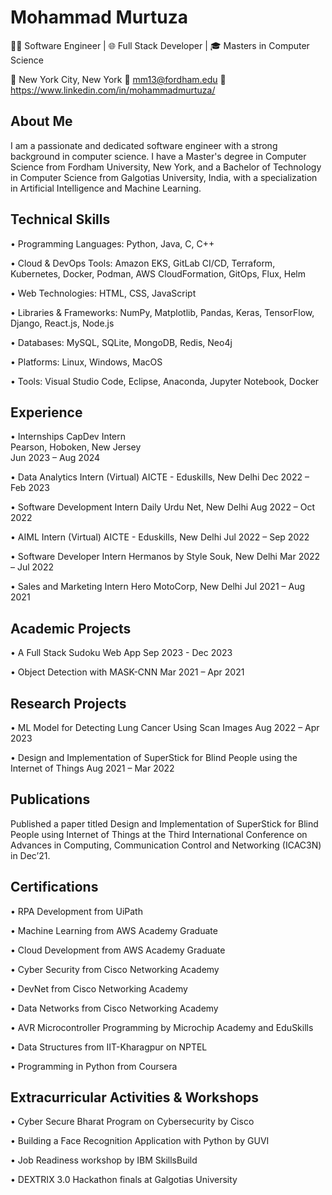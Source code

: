 <h1>Mohammad Murtuza</h1>

👨‍💻 Software Engineer | 🌐 Full Stack Developer | 🎓 Masters in Computer Science 

📍 New York City, New York
📧 mm13@fordham.edu
💼 https://www.linkedin.com/in/mohammadmurtuza/

<h2>About Me</h2>

I am a passionate and dedicated software engineer with a strong background in computer science. I have a Master's degree in Computer Science from Fordham University, New York, and a Bachelor of Technology in Computer Science from Galgotias University, India, with a specialization in Artificial Intelligence and Machine Learning.

<h2>Technical Skills</h2>

•	Programming Languages: Python, Java, C, C++

• Cloud & DevOps Tools: Amazon EKS, GitLab CI/CD, Terraform, Kubernetes, Docker, Podman, AWS CloudFormation, GitOps, Flux, Helm

•	Web Technologies: HTML, CSS, JavaScript

•	Libraries & Frameworks: NumPy, Matplotlib, Pandas, Keras, TensorFlow, Django, React.js, Node.js

•	Databases: MySQL, SQLite, MongoDB, Redis, Neo4j

•	Platforms: Linux, Windows, MacOS

•	Tools: Visual Studio Code, Eclipse, Anaconda, Jupyter Notebook, Docker

<h2>Experience</h2>

•	Internships
CapDev Intern <br />
Pearson, Hoboken, New Jersey<br />
Jun 2023 – Aug 2024

•	Data Analytics Intern (Virtual)
AICTE - Eduskills, New Delhi
Dec 2022 – Feb 2023

•	Software Development Intern
Daily Urdu Net, New Delhi
Aug 2022 – Oct 2022

•	AIML Intern (Virtual)
AICTE - Eduskills, New Delhi
Jul 2022 – Sep 2022

•	Software Developer Intern
Hermanos by Style Souk, New Delhi
Mar 2022 – Jul 2022

•	Sales and Marketing Intern
Hero MotoCorp, New Delhi
Jul 2021 – Aug 2021

<h2>Academic Projects</h2>

•	A Full Stack Sudoku Web App
Sep 2023 - Dec 2023

•	Object Detection with MASK-CNN
Mar 2021 – Apr 2021

<h2>Research Projects</h2>

•	ML Model for Detecting Lung Cancer Using Scan Images
Aug 2022 – Apr 2023

•	Design and Implementation of SuperStick for Blind People using the Internet of Things
Aug 2021 – Mar 2022


<h2>Publications</h2>

Published a paper titled Design and Implementation of SuperStick for Blind People using Internet of Things at the Third International Conference on Advances in Computing, Communication Control and Networking (ICAC3N) in Dec’21.

<h2>Certifications</h2>

•	RPA Development from UiPath

•	Machine Learning from AWS Academy Graduate

•	Cloud Development from AWS Academy Graduate

•	Cyber Security from Cisco Networking Academy

•	DevNet from Cisco Networking Academy

•	Data Networks from Cisco Networking Academy

•	AVR Microcontroller Programming by Microchip Academy and EduSkills

•	Data Structures from IIT-Kharagpur on NPTEL

•	Programming in Python from Coursera



<h2>Extracurricular Activities & Workshops</h2>

•	Cyber Secure Bharat Program on Cybersecurity by Cisco

•	Building a Face Recognition Application with Python by GUVI

•	Job Readiness workshop by IBM SkillsBuild

•	DEXTRIX 3.0 Hackathon finals at Galgotias University

